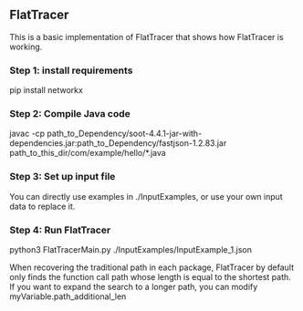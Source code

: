 ## FlatTracer

This is a basic implementation of FlatTracer that shows how FlatTracer is working.

### Step 1: install requirements

pip install networkx

### Step 2: Compile Java code

javac -cp path_to_Dependency/soot-4.4.1-jar-with-dependencies.jar:path_to_Dependency/fastjson-1.2.83.jar  path_to_this_dir/com/example/hello/*.java

### Step 3: Set up input file

You can directly use examples in ./InputExamples, or use your own input data to replace it.

### Step 4: Run FlatTracer

python3 FlatTracerMain.py ./InputExamples/InputExample_1.json

When recovering the traditional path in each package, FlatTracer by default only finds the function call path whose length is equal to the shortest path. If you want to expand the search to a longer path, you can modify myVariable.path_additional_len
